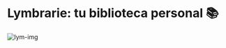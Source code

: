 # Lymbrarie: tu biblioteca personal 📚
![lym-img](https://github.com/user-attachments/assets/7535d210-b46b-4cf2-82af-aa94188d4c1a)

